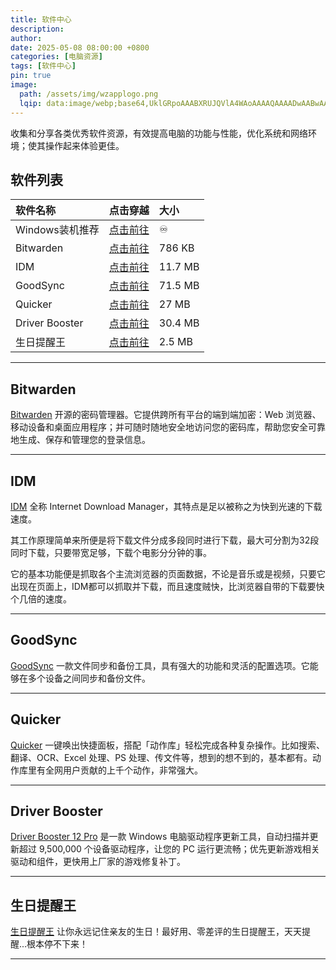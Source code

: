 ```yaml
---
title: 软件中心
description: 
author: 
date: 2025-05-08 08:00:00 +0800
categories: [电脑资源]
tags: [软件中心]
pin: true
image:
  path: /assets/img/wzapplogo.png
  lqip: data:image/webp;base64,UklGRpoAAABXRUJQVlA4WAoAAAAQAAAADwAABwAAQUxQSDIAAAARL0AmbZurmr57yyIiqE8oiG0bejIYEQTgqiDA9vqnsUSI6H+oAERp2HZ65qP/VIAWAFZQOCBCAAAA8AEAnQEqEAAIAAVAfCWkAALp8sF8rgRgAP7o9FDvMCkMde9PK7euH5M1m6VWoDXf2FkP3BqV0ZYbO6NA/VFIAAAA
---
```


收集和分享各类优秀软件资源，有效提高电脑的功能与性能，优化系统和网络环境；使其操作起来体验更佳。

## 软件列表

| 软件名称| 点击穿越 | 大小 |
| :---------| :--- | :--- |
| Windows装机推荐 |  [点击前往](https://bo88888.github.io/posts/Windows%E8%A3%85%E6%9C%BA%E5%BF%85%E5%A4%87%E8%BD%AF%E4%BB%B6/)  | ♾️ |
| Bitwarden |  [点击前往](https://bitwarden.com/)  | 786 KB |
| IDM |  [点击前往](https://internetdownloadmanager.com/)  | 11.7 MB |
| GoodSync |  [点击前往](https://www.goodsync.com/cn)  | 71.5 MB |
| Quicker |  [点击前往](https://getquicker.net)  | 27 MB |
| Driver Booster |  [点击前往](https://dl.lizhi.shop/driver_booster)  | 30.4 MB |
| 生日提醒王 |  [点击前往](https://www.ewtec.cn/)  | 2.5 MB |

---
## Bitwarden

[Bitwarden](https://bitwarden.com/) 开源的密码管理器。它提供跨所有平台的端到端加密：Web 浏览器、移动设备和桌面应用程序；并可随时随地安全地访问您的密码库，帮助您安全可靠地生成、保存和管理您的登录信息。

---
## IDM

[IDM](https://internetdownloadmanager.com/) 全称 Internet Download Manager，其特点是足以被称之为快到光速的下载速度。

其工作原理简单来所便是将下载文件分成多段同时进行下载，最大可分割为32段同时下载，只要带宽足够，下载个电影分分钟的事。

它的基本功能便是抓取各个主流浏览器的页面数据，不论是音乐或是视频，只要它出现在页面上，IDM都可以抓取并下载，而且速度贼快，比浏览器自带的下载要快个几倍的速度。

---
## GoodSync

[GoodSync](https://www.goodsync.com/cn)  一款文件同步和备份工具，具有强大的功能和灵活的配置选项。它能够在多个设备之间同步和备份文件。

---
## Quicker

[Quicker](https://getquicker.net) 一键唤出快捷面板，搭配「动作库」轻松完成各种复杂操作。比如搜索、翻译、OCR、Excel 处理、PS 处理、传文件等，想到的想不到的，基本都有。动作库里有全网用户贡献的上千个动作，非常强大。

---
## Driver Booster

[Driver Booster 12 Pro](https://www.iobit.com/en/driver-booster.php) 是一款 Windows 电脑驱动程序更新工具，自动扫描并更新超过 9,500,000 个设备驱动程序，让您的 PC 运行更流畅；优先更新游戏相关驱动和组件，更快用上厂家的游戏修复补丁。

---
## 生日提醒王

[生日提醒王](https://www.ewtec.cn/) 让你永远记住亲友的生日！最好用、零差评的生日提醒王，天天提醒...根本停不下来！

---
